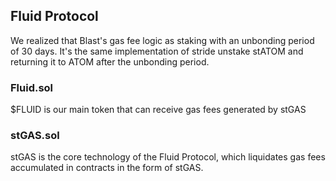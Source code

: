 ## Fluid Protocol

We realized that Blast's gas fee logic as staking with an unbonding period of 30 days. It's the same implementation of stride unstake stATOM and returning it to ATOM after the unbonding period.


### Fluid.sol
$FLUID is our main token that can receive gas fees generated by stGAS

### stGAS.sol
stGAS is the core technology of the Fluid Protocol, which liquidates gas fees accumulated in contracts in the form of stGAS.